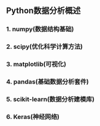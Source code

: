 ## Python数据分析概述

### 1. numpy(数据结构基础)

### 2. scipy(优化科学计算方法)

### 3. matplotlib(可视化)

### 4. pandas(基础数据分析套件)

### 5. scikit-learn(数据分析建模库)

### 6. Keras(神经网络)

